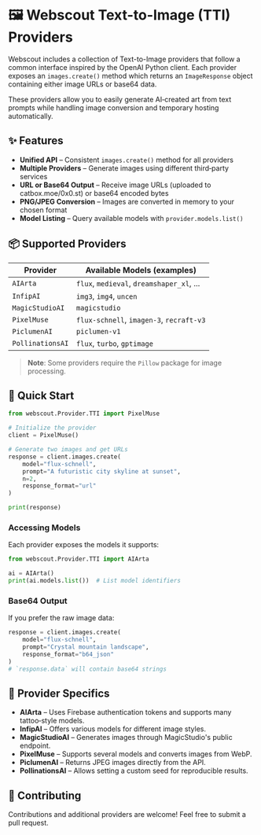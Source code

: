 # 🖼️ Webscout Text-to-Image (TTI) Providers

Webscout includes a collection of Text-to-Image providers that follow a common interface inspired by the OpenAI Python client. Each provider exposes an `images.create()` method which returns an `ImageResponse` object containing either image URLs or base64 data.

These providers allow you to easily generate AI‑created art from text prompts while handling image conversion and temporary hosting automatically.

## ✨ Features

- **Unified API** – Consistent `images.create()` method for all providers
- **Multiple Providers** – Generate images using different third‑party services
- **URL or Base64 Output** – Receive image URLs (uploaded to catbox.moe/0x0.st) or base64 encoded bytes
- **PNG/JPEG Conversion** – Images are converted in memory to your chosen format
- **Model Listing** – Query available models with `provider.models.list()`

## 📦 Supported Providers

| Provider         | Available Models (examples)               |
| ---------------- | ----------------------------------------- |
| `AIArta`         | `flux`, `medieval`, `dreamshaper_xl`, ... |
| `InfipAI`        | `img3`, `img4`, `uncen`                   |
| `MagicStudioAI`  | `magicstudio`                             |
| `PixelMuse`      | `flux-schnell`, `imagen-3`, `recraft-v3`  |
| `PiclumenAI`     | `piclumen-v1`                             |
| `PollinationsAI` | `flux`, `turbo`, `gptimage`               |

> **Note**: Some providers require the `Pillow` package for image processing.

## 🚀 Quick Start

```python
from webscout.Provider.TTI import PixelMuse

# Initialize the provider
client = PixelMuse()

# Generate two images and get URLs
response = client.images.create(
    model="flux-schnell",
    prompt="A futuristic city skyline at sunset",
    n=2,
    response_format="url"
)

print(response)
```

### Accessing Models

Each provider exposes the models it supports:

```python
from webscout.Provider.TTI import AIArta

ai = AIArta()
print(ai.models.list())  # List model identifiers
```

### Base64 Output

If you prefer the raw image data:

```python
response = client.images.create(
    model="flux-schnell",
    prompt="Crystal mountain landscape",
    response_format="b64_json"
)
# `response.data` will contain base64 strings
```

## 🔧 Provider Specifics

- **AIArta** – Uses Firebase authentication tokens and supports many tattoo‑style models.
- **InfipAI** – Offers various models for different image styles.
- **MagicStudioAI** – Generates images through MagicStudio's public endpoint.
- **PixelMuse** – Supports several models and converts images from WebP.
- **PiclumenAI** – Returns JPEG images directly from the API.
- **PollinationsAI** – Allows setting a custom seed for reproducible results.

## 🤝 Contributing

Contributions and additional providers are welcome! Feel free to submit a pull request.
